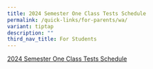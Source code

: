 ```yaml
---
title: 2024 Semester One Class Tests Schedule
permalink: /quick-links/for-parents/wa/
variant: tiptap
description: ""
third_nav_title: For Students
---
```

<p><a href="/files/Parents/2024_Semester_One_Class_Tests_Schedule.pdf" rel="noopener noreferrer nofollow" target="_blank">2024 Semester One Class Tests Schedule</a></p>